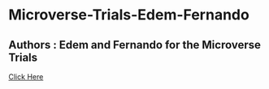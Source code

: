 # Microverse-Trials-Edem-Fernando
## Authors : Edem and Fernando for the Microverse Trials
[Click Here](https://roodzfernando.github.io/Microverse-Trials-Edem-Fernando/)
